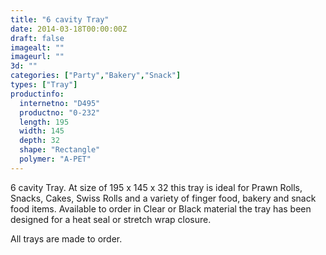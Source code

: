 ```yaml
---
title: "6 cavity Tray"
date: 2014-03-18T00:00:00Z
draft: false
imagealt: ""
imageurl: ""
3d: ""
categories: ["Party","Bakery","Snack"]
types: ["Tray"]
productinfo:
  internetno: "D495"
  productno: "0-232"
  length: 195
  width: 145
  depth: 32
  shape: "Rectangle"
  polymer: "A-PET"
---
```

6 cavity Tray. At size of 195 x 145 x 32 this tray is ideal for Prawn Rolls, Snacks, Cakes, Swiss Rolls and a variety of finger food, bakery and snack food items. Available to order in Clear or Black material the tray has been designed for a heat seal or stretch wrap closure.

All trays are made to order.